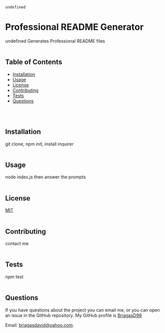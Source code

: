 
    undefined

  #  Professional README Generator
  undefined
  Generates Professional README files
  <br/>
  <br/>
  ## Table of Contents
  * [Installation](#Installation)
  * [Usage](#Usage)
  * [License](#License)
  * [Contributing](#Contributing)
  * [Tests](#Tests)
  * [Questions](#Questions)
  <br/>
  <br/>

  ## Installation
  git clone, npm init, install inquirer
  <br/>
  <br/>
  ## Usage
  node index.js then answer the prompts
  <br/>
  <br/>
  ## License
  [MIT](undefined)
  <br/>
  <br/>
  ## Contributing
  contact me
  <br/>
  <br/>
  ## Tests
  npm test
  <br/>
  <br/>
  ## Questions  
  If you have questions about the project you can email me, or you can open an issue in the GitHub repository.
  My GitHub profile is [BriagasD98](https://github.com/BriagasD98)  
    
  Email: [briagasdavid@yahoo.com](mailto:briagasdavid@yahoo.com).  
  